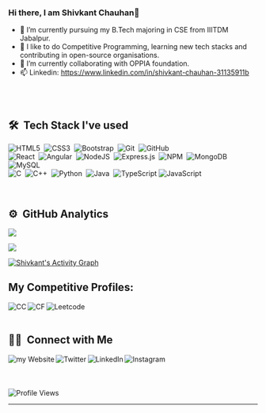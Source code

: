 ### Hi there, I am Shivkant Chauhan👋
- 🔭 I’m currently pursuing my B.Tech majoring in CSE from IIITDM Jabalpur.
- 🌱 I like to do Competitive Programming, learning new tech stacks and contributing in open-source organisations.
- 👯 I’m currently collaborating with OPPIA foundation.
- 📫 Linkedin: https://www.linkedin.com/in/shivkant-chauhan-31135911b

<br><br>
<h2>🛠 &nbsp;Tech Stack I've used</h2>

![HTML5](https://img.shields.io/badge/html5-%23E34F26.svg?style=for-the-badge&logo=html5&logoColor=white)&nbsp;
![CSS3](https://img.shields.io/badge/css3-%231572B6.svg?style=for-the-badge&logo=css3&logoColor=white)&nbsp;
![Bootstrap](https://img.shields.io/badge/bootstrap-%23563D7C.svg?style=for-the-badge&logo=bootstrap&logoColor=white)&nbsp;
![Git](https://img.shields.io/badge/git-%23F05033.svg?style=for-the-badge&logo=git&logoColor=white)&nbsp;
![GitHub](https://img.shields.io/badge/github-%23121011.svg?style=for-the-badge&logo=github&logoColor=white)&nbsp;
<br>
![React](https://img.shields.io/badge/react-%2320232a.svg?style=for-the-badge&logo=react&logoColor=%2361DAFB)&nbsp;
![Angular](https://img.shields.io/badge/angular-%23DD0031.svg?style=for-the-badge&logo=angular&logoColor=white)&nbsp;
![NodeJS](https://img.shields.io/badge/node.js-6DA55F?style=for-the-badge&logo=node.js&logoColor=white)&nbsp;
![Express.js](https://img.shields.io/badge/express.js-%23404d59.svg?style=for-the-badge&logo=express&logoColor=%2361DAFB)&nbsp;
![NPM](https://img.shields.io/badge/NPM-%23000000.svg?style=for-the-badge&logo=npm&logoColor=white)&nbsp;
![MongoDB](https://img.shields.io/badge/MongoDB-%234ea94b.svg?style=for-the-badge&logo=mongodb&logoColor=white)&nbsp;
![MySQL](https://img.shields.io/badge/mysql-%2300f.svg?style=for-the-badge&logo=mysql&logoColor=white)&nbsp;
<br>
![C](https://img.shields.io/badge/c-%2300599C.svg?style=for-the-badge&logo=c&logoColor=white)&nbsp;
![C++](https://img.shields.io/badge/c++-%2300599C.svg?style=for-the-badge&logo=c%2B%2B&logoColor=white)&nbsp;
![Python](https://img.shields.io/badge/python-3670A0?style=for-the-badge&logo=python&logoColor=ffdd54)&nbsp;
![Java](https://img.shields.io/badge/java-%23ED8B00.svg?style=for-the-badge&logo=java&logoColor=white)&nbsp;
![TypeScript](https://img.shields.io/badge/typescript-%23007ACC.svg?style=for-the-badge&logo=typescript&logoColor=white)
![JavaScript](https://img.shields.io/badge/javascript-%23323330.svg?style=for-the-badge&logo=javascript&logoColor=%23F7DF1E)&nbsp;






<br>

<h2>⚙️ &nbsp;GitHub Analytics</h2>
 <p><img align="center" src="https://github-readme-stats.vercel.app/api?username=Shivkant-Chauhan&count_private=true&show_icons=trueline_height=21" /></p>
 <p><img align="center" src="https://github-readme-streak-stats.herokuapp.com/?user=Shivkant-Chauhan&" /></p>
 <p><a href="https://github.com/Shivkant-Chauhan/github-readme-activity-graph"><img alt="Shivkant's Activity Graph" src="https://activity-graph.herokuapp.com/graph?username=Shivkant-Chauhan&bg_color=0D1117&color=5BCDEC&line=5BCDEC&point=FFFFFF&hide_border=true" /></a></p
  
<br>

<h2>My Competitive Profiles:</h2

[<img align="left" alt="CC" src="https://img.shields.io/badge/-CodeChef-5B4638?style=for-the-badge&logo=CodeChef&logoColor=white" />][codechef]
[<img align="left" alt="CF" src="https://img.shields.io/badge/Codeforces-445f9d?style=for-the-badge&logo=Codeforces&logoColor=white" />][codeforces]
[<img align="left" alt="Leetcode" src="https://img.shields.io/badge/LeetCode-000000?style=for-the-badge&logo=LeetCode&logoColor=#d16c06" />][leetcode]

<br><br>

<h2>🤝🏻 &nbsp;Connect with Me</h2>

[<img align="left" alt="my Website" src="https://img.shields.io/badge/website-000000?style=for-the-badge&logo=About.me&logoColor=white" />][website]
[<img align="left" alt="Twitter" src="https://img.shields.io/badge/Twitter-1DA1F2?style=for-the-badge&logo=twitter&logoColor=white" />][twitter]
[<img align="left" alt="LinkedIn" src="https://img.shields.io/badge/LinkedIn-0077B5?style=for-the-badge&logo=linkedin&logoColor=white" />][linkedin]
[<img align="left" alt="Instagram" src="https://img.shields.io/badge/Instagram-E4405F?style=for-the-badge&logo=instagram&logoColor=white" />][instagram]

<br><br><br><br>
![Profile Views](https://visitor-badge.glitch.me/badge?page_id=brijsiyag.githubProfile)


---

[website]: https://github.com/Shivkant-Chauhan
[twitter]: https://twitter.com/ShivkantChauha6
[instagram]: https://instagram.com/shivkant_rajput7
[linkedin]: https://www.linkedin.com/in/shivkant-chauhan-31135911b
[codechef]: https://www.codechef.com/users/shivkant_ch
[codeforces]: https://codeforces.com/profile/ShiVkant5
[leetcode]: https://leetcode.com/shivkant_ch/

